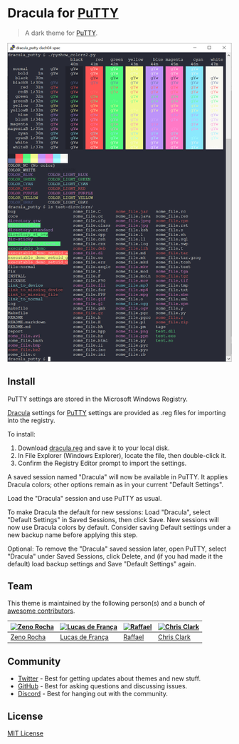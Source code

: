 # Dracula for [PuTTY](https://www.chiark.greenend.org.uk/~sgtatham/putty/)

> A dark theme for [PuTTY](https://www.chiark.greenend.org.uk/~sgtatham/putty/).

![Screenshot](./screenshot.png)

## Install

PuTTY settings are stored in the Microsoft Windows Registry.

[Dracula](https://draculatheme.com/) settings for [PuTTY](https://www.chiark.greenend.org.uk/~sgtatham/putty/)
settings are provided as .reg files for importing into the registry.

To install:

  1. Download [dracula.reg](https://github.com/dracula/putty/raw/refs/heads/master/dracula.reg) and save it to your local disk.
  2. In File Explorer (Windows Explorer), locate the file, then double-click it.
  3. Confirm the Registry Editor prompt to import the settings.

A saved session named "Dracula" will now be available in PuTTY. It applies Dracula colors; other options remain as in your current "Default Settings".

Load the "Dracula" session and use PuTTY as usual.

To make Dracula the default for new sessions: Load "Dracula", select "Default Settings" in Saved Sessions, then click Save. New sessions will now use Dracula colors by default. Consider saving Default settings under a new backup name before applying this step.

Optional: To remove the "Dracula" saved session later, open PuTTY, select "Dracula" under Saved Sessions, click Delete, and (if you had made it the default) load backup settings and Save "Default Settings" again.

## Team

This theme is maintained by the following person(s) and a bunch of [awesome contributors](https://github.com/dracula/putty/graphs/contributors).

| [![Zeno Rocha](https://github.com/zenorocha.png?size=100)](https://github.com/zenorocha) | [![Lucas de França](https://github.com/luxonauta.png?size=100)](https://github.com/luxonauta) | [![Raffael](https://github.com/rafffael.png?size=100)](https://github.com/rafffael) | [![Chris Clark](https://github.com/clach04.png?size=100)](https://github.com/clach04) |
| ---------------------------------------------------------------------------------------- | --------------------------------------------------------------------------------------------- | ------------------------------------------------------------------------------------| ------------------------------------------------------------------------------------|
| [Zeno Rocha](https://github.com/zenorocha)                                               | [Lucas de França](https://github.com/luxonauta)                                               | [Raffael](https://github.com/rafffael)                                              | [Chris Clark](https://github.com/clach04)                                              |

## Community

- [Twitter](https://twitter.com/draculatheme) - Best for getting updates about themes and new stuff.
- [GitHub](https://github.com/dracula/dracula-theme/discussions) - Best for asking questions and discussing issues.
- [Discord](https://draculatheme.com/discord-invite) - Best for hanging out with the community.

## License

[MIT License](./LICENSE)
